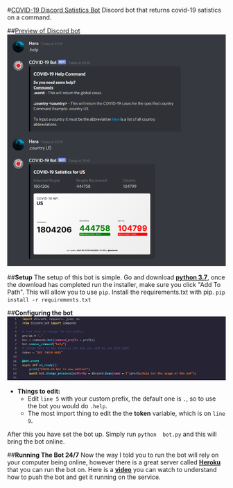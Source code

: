 #<u>COVID-19 Discord Satistics Bot</u>
Discord bot that returns covid-19 satistics on a command.

##<u>Preview of Discord bot</u>
![image info](./Images/bot.png)

##__**Setup**__
The setup of this bot is simple. Go and download **[python 3.7]("https://www.python.org/ftp/python/3.7.7/python-3.7.7-amd64-webinstall.exe")**, once the download has completed run the installer, make sure you click "Add To Path". This will allow you to use `pip`. Install the requirements.txt with pip. `pip install -r requirements.txt`

##__**Configuring the bot**__
![image info](./Images/Code.png)
- **Things to edit:**
    - Edit `line 5` with your custom prefix, the default one is `.`, so to use the bot you would do `.help`.
    - The most import thing to edit the the **token** variable, which is on `line 9`.


After this you have set the bot up. Simply run `python  bot.py` and this will bring the bot online.

##__**Running The Bot 24/7**__
Now the way I told you to run the bot will rely on your computer being online, however there is a great server called **[Heroku]("https://www.heroku.com/")** that you can run the bot on. Here is a **[video]("https://www.youtube.com/watch?v=A97eTCCcw0g")** you can watch to understand how to push the bot and get it running on the service.